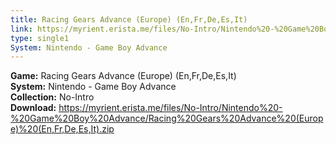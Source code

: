 ```yaml
---
title: Racing Gears Advance (Europe) (En,Fr,De,Es,It)
link: https://myrient.erista.me/files/No-Intro/Nintendo%20-%20Game%20Boy%20Advance/Racing%20Gears%20Advance%20(Europe)%20(En,Fr,De,Es,It).zip
type: single1
System: Nintendo - Game Boy Advance
---
```

<b>Game:</b> Racing Gears Advance (Europe) (En,Fr,De,Es,It)<br>
<b>System:</b> Nintendo - Game Boy Advance<br>
<b>Collection:</b> No-Intro<br>
<b>Download:</b> https://myrient.erista.me/files/No-Intro/Nintendo%20-%20Game%20Boy%20Advance/Racing%20Gears%20Advance%20(Europe)%20(En,Fr,De,Es,It).zip